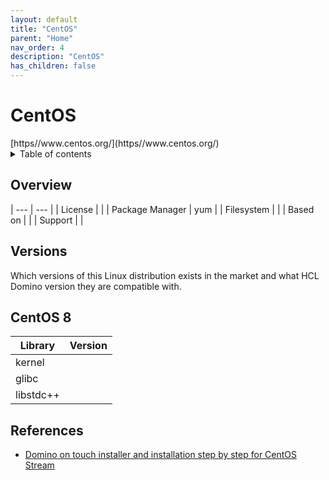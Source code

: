 ```yaml
---
layout: default
title: "CentOS"
parent: "Home"
nav_order: 4
description: "CentOS"
has_children: false
---
```

<h1>CentOS</h1>
[https//www.centos.org/](https//www.centos.org/)

<details close markdown="block">
  <summary>
    Table of contents
  </summary>
  {: .text-delta }
1. TOC
{:toc}
</details>

## Overview

| --- | --- |
| License         |    |
| Package Manager | yum |
| Filesystem      |    |
| Based on        |    |
| Support         |    |

## Versions
Which versions of this Linux distribution exists in the market and what HCL Domino version they are compatible with.

## CentOS 8
Library | Version
---|---
kernel | 
glibc  |
libstdc++ |


## References
* [Domino on touch installer and installation step by step for CentOS Stream](https://nashcom.github.io/domino-startscript/install_domino/)